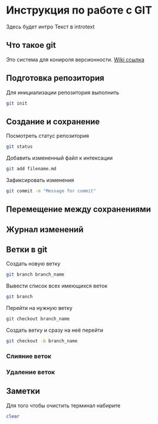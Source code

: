 # Инструкция по работе с GIT
Здесь будет интро
Текст в introtext
## Что такое git
Это система для конироля версионности.
[Wiki ссылка](https://ru.wikipedia.org/wiki/Git)

## Подготовка репозитория
Для инициализации репозитория выполнить
```sh
git init
```
## Создание и сохранение
Посмотреть статус репозитория 
```sh
git status
```
Добавить измененный файл к интексации
```sh
git add filename.md
```
Зафиксировать изменения 
```sh
git commit -m "Message for commit"
```
## Перемещение между сохранениями

## Журнал изменений

## Ветки в git
Создать новую ветку
```sh
git branch branch_name
```
Вывести список всех имеющихся веток
```sh
git branch
```
Перейти на нужную ветку
```sh
git checkout branch_name
```
Создать ветку и сразу на неё перейти
```sh
git checkout -b branch_name
```
### Слияние веток

### Удаление веток

## Заметки
Для того чтобы очиcтить терминал набирите
```sh
clear
```